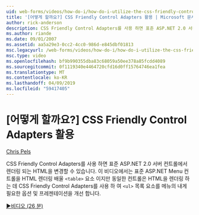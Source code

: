 ```yaml
---
uid: web-forms/videos/how-do-i/how-do-i-utilize-the-css-friendly-control-adapters
title: '[어떻게 할까요?] CSS Friendly Control Adapters 활용 | Microsoft 문서'
author: rick-anderson
description: CSS Friendly Control Adapters를 사용 하면 표준 ASP.NET 2.0 서버 컨트롤에서 렌더링 되는 HTML을 변경할 수 있습니다. 이 비디오에서는 설명 하는 일 하기도 하는 중...
ms.author: riande
ms.date: 09/01/2007
ms.assetid: aa5a29e3-0cc2-4cc0-986d-e845dbf01813
msc.legacyurl: /web-forms/videos/how-do-i/how-do-i-utilize-the-css-friendly-control-adapters
msc.type: video
ms.openlocfilehash: bf9b990355dba83c68059a50ee378a85fcdd4089
ms.sourcegitcommit: 0f1119340e4464720cfd16d0ff15764746ea1fea
ms.translationtype: MT
ms.contentlocale: ko-KR
ms.lasthandoff: 04/09/2019
ms.locfileid: "59417405"
---
```

# <a name="how-do-i-utilize-the-css-friendly-control-adapters"></a>[어떻게 할까요?] CSS Friendly Control Adapters 활용

[Chris Pels](https://twitter.com/chrispels)

CSS Friendly Control Adapters를 사용 하면 표준 ASP.NET 2.0 서버 컨트롤에서 렌더링 되는 HTML을 변경할 수 있습니다. 이 비디오에서는 표준 ASP.NET Menu 컨트롤을 HTML 렌더링 배울 `<table>` 요소 이지만 동일한 컨트롤은 HTML을 렌더링 하는 데 CSS Friendly Control Adapters를 사용 하 여 `<ul>` 목록 요소를 메뉴의 내게 필요한 옵션 및 프레젠테이션을 개선 합니다. 

[&#9654;비디오 (26 분)](https://channel9.msdn.com/Blogs/ASP-NET-Site-Videos/how-do-i-utilize-the-css-friendly-control-adapters)
